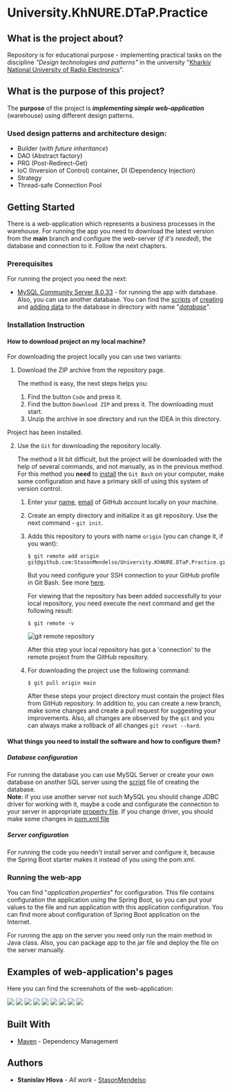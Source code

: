 # University.KhNURE.DTaP.Practice

## What is the project about?

Repository is for educational purpose - implementing practical tasks on the discipline *"Design technologies and patterns"* in
the university "[Kharkiv National University of Radio Electronics][1]".

## What is the purpose of this project?

The **purpose** of the project is ***implementing simple web-application*** (warehouse) using different design patterns.

### Used design patterns and architecture design:

- Builder (*with future inheritance*)
- DAO (Abstract factory)
- PRG (Post-Redirect-Get)
- IoC (Inversion of Control) container, DI (Dependency Injection)
- Strategy
- Thread-safe Connection Pool


## Getting Started

There is a web-application which represents a business processes in the warehouse.
For running the app you need to download the latest version from the **main** branch and configure the web-server (*if
it's needed*), the database and connection to it. Follow the next chapters.

### Prerequisites

For running the project you need the next:

* [MySQL Community Server 8.0.33](https://dev.mysql.com/) - for running the app with database. Also, you can use another
  database.
  You can find the [scripts](database/sql) of [creating](database/sql/creation_database.sql)
  and [adding data](database/sql/adding_data.sql) to the database in directory with name "*[database](database/sql)*".

### Installation Instruction

#### How to download project on my local machine?

For downloading the project locally you can use two variants:

1. Download the ZIP archive from the repository page.

   The method is easy, the next steps helps you:
    1. Find the button `Code` and press it.
    2. Find the button `Download ZIP` and press it. The downloading must start.
    3. Unzip the archive in soe directory and run the IDEA in this directory.

Project has been installed.

2. Use the `Git` for downloading the repository locally.

   The method a lit bit difficult, but the project will be downloaded with the help
   of several commands, and not manually, as in the previous method. For this method
   you **need** to [install][4] the `Git Bash` on your computer, make some configuration and have a primary skill of
   using this system of version control.
    1. Enter your [name][5], [email][6] of GitHub account locally on your machine.
    2. Create an empty directory and initialize it as git repository. Use the next
       command - `git init`.
    3. Adds this repository to yours with name `origin` (you can change it, if you want):
        ```
       $ git remote add origin git@github.com:StasonMendelso/University.KhNURE.DTaP.Practice.git
       ```
       But you need configure your SSH connection to your GitHub profile in Git Bash. See more [here][7].

       For viewing that the repository has been added successfully to your local
       repository, you need execute the next command and get the following result:
       ```
       $ git remote -v
       ```
       ![git remote repository](readme/images/addRemoteOrigin.png)

       After this step your local repository has got a 'connection' to the remote
       project from the GitHub repository.
    4. For downloading the project use the following command:
       ```
       $ git pull origin main
       ```
       After these steps your project directory must contain the project files from
       GitHub repository. In addition to, you can create a new branch, make some
       changes and create a pull request for suggesting your improvements. Also, all
       changes are observed by the `git` and you can always make a rollback of
       all changes `git reset --hard`.

#### What things you need to install the software and how to configure them?

##### Database configuration

For running the database you can use MySQL Server or create your own database on another SQL server
using the [script](database/sql/creation_database.sql) file of creating the database.
<br>
**Note**: if you use another server not such
MySQL you should change JDBC driver for working with it, maybe a code and configurate the connection to your
server in appropriate [property file](src/main/resources/application.properties). If you change driver, you should
make some changes in [pom.xml file](pom.xml)
<br>

##### Server configuration

For running the code you needn't install server and configure it, because the Spring Boot starter
makes it instead of you using the pom.xml.

### Running the web-app

You can find "*application.properties*" for configuration. This file
contains configuration the application using the Spring Boot, so you can put your values to the file and
run
application with this application configuration. You can find more about configuration of Spring Boot application on
the Internet.

For running the app on the server you need only run the main method in Java class. Also, you can
package app to the jar file and deploy the file on the server manually.

## Examples of web-application's pages

Here you can find the screenshots of the web-application:

![](readme/images/web-application-examples/img.png)
![](readme/images/web-application-examples/img_1.png)
![](readme/images/web-application-examples/img_2.png)
![](readme/images/web-application-examples/img_3.png)
![](readme/images/web-application-examples/img_4.png)
![](readme/images/web-application-examples/img_5.png)
![](readme/images/web-application-examples/img_6.png)
![](readme/images/web-application-examples/img_7.png)
![](readme/images/web-application-examples/img_8.png)

## Built With

* [Maven](https://maven.apache.org/) - Dependency Management

## Authors

* **Stanislav Hlova** - *All
  work* - [StasonMendelso](https://github.com/StasonMendelso)

[1]:https://nure.ua/

[4]:https://git-scm.com/downloads

[5]:https://docs.github.com/en/get-started/getting-started-with-git/setting-your-username-in-git

[6]:https://docs.github.com/en/account-and-profile/setting-up-and-managing-your-personal-account-on-github/managing-email-preferences/setting-your-commit-email-address

[7]:https://docs.github.com/en/authentication/connecting-to-github-with-ssh
